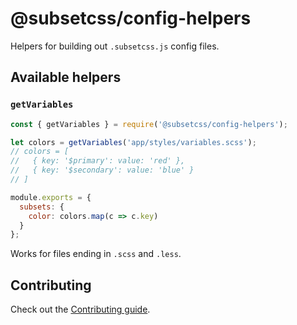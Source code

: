 # @subsetcss/config-helpers

Helpers for building out `.subsetcss.js` config files.

## Available helpers

### `getVariables`

```js
const { getVariables } = require('@subsetcss/config-helpers');

let colors = getVariables('app/styles/variables.scss');
// colors = [
//   { key: '$primary': value: 'red' },
//   { key: '$secondary': value: 'blue' }
// ]

module.exports = {
  subsets: {
    color: colors.map(c => c.key)
  }
};
```

Works for files ending in `.scss` and `.less`.

## Contributing

Check out the [Contributing guide](CONTRIBUTING.md).